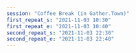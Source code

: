```yaml
---
session: "Coffee Break (in Gather.Town)"
first_repeat_s: "2021-11-03 10:30" 
first_repeat_e: "2021-11-03 10:40" 
second_repeat_s: "2021-11-03 22:30" 
second_repeat_e: "2021-11-03 22:40" 
---
```

